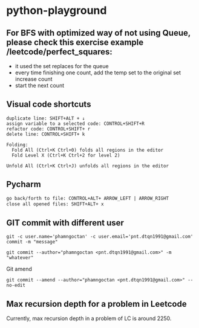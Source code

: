 # python-playground

## For BFS with optimized way of not using Queue, please check this exercise example /leetcode/perfect_squares:
 - it used the set replaces for the queue
 - every time finishing one count, add the temp set to the original set
   increase count
 - start the next count

## Visual code shortcuts

```
duplicate line: SHIFT+ALT + ↓
assign variable to a selected code: CONTROL+SHIFT+R
refactor code: CONTROL+SHIFT+ r
delete line: CONTROL+SHIFT+ k

Folding:
  Fold All (Ctrl+K Ctrl+0) folds all regions in the editor
  Fold Level X (Ctrl+K Ctrl+2 for level 2)

Unfold All (Ctrl+K Ctrl+J) unfolds all regions in the editor
```

## Pycharm
```markdown
go back/forth to file: CONTROL+ALT+ ARROW_LEFT | ARROW_RIGHT
close all opened files: SHIFT+ALT+ x
```

## GIT commit with different user
```
git -c user.name='phamngoctan' -c user.email='pnt.dtqn1991@gmail.com' commit -m "message"

git commit --author="phamngoctan <pnt.dtqn1991@gmail.com>" -m "whatever"
```

Git amend
```
git commit --amend --author="phamngoctan <pnt.dtqn1991@gmail.com>" --no-edit
```

## Max recursion depth for a problem in Leetcode

Currently, max recursion depth in a problem of LC is around 2250.
